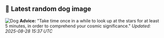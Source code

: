 ## 🐶 Latest random dog image
![Dog](https://images.dog.ceo/breeds/weimaraner/n02092339_4965.jpg)
**Advice:** "Take time once in a while to look up at the stars for at least 5 minutes, in order to comprehend your cosmic significance."
*Updated: 2025-08-28 15:37 UTC*
